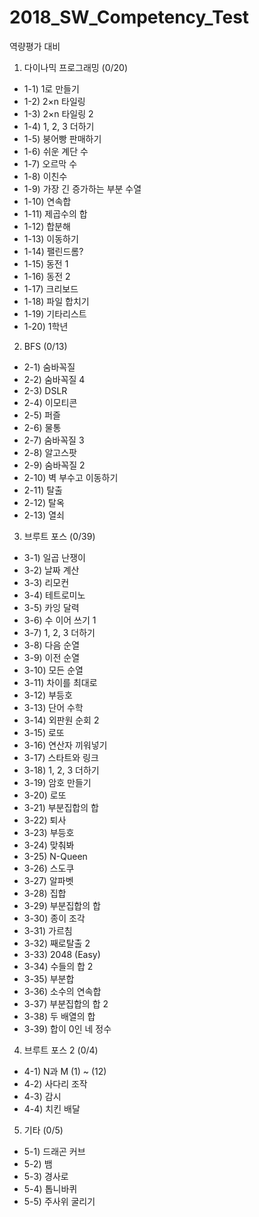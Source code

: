 # 2018_SW_Competency_Test
역량평가 대비

1. 다이나믹 프로그래밍 (0/20)
- 1-1) 1로 만들기
- 1-2) 2×n 타일링
- 1-3) 2×n 타일링 2
- 1-4) 1, 2, 3 더하기
- 1-5) 붕어빵 판매하기
- 1-6) 쉬운 계단 수
- 1-7) 오르막 수
- 1-8) 이친수
- 1-9) 가장 긴 증가하는 부분 수열
- 1-10) 연속합
- 1-11) 제곱수의 합
- 1-12) 합분해
- 1-13) 이동하기
- 1-14) 팰린드롬?
- 1-15) 동전 1
- 1-16) 동전 2
- 1-17) 크리보드
- 1-18) 파일 합치기
- 1-19) 기타리스트
- 1-20) 1학년

2. BFS (0/13)
- 2-1) 숨바꼭질
- 2-2) 숨바꼭질 4
- 2-3) DSLR
- 2-4) 이모티콘
- 2-5) 퍼즐
- 2-6) 물통
- 2-7) 숨바꼭질 3
- 2-8) 알고스팟
- 2-9) 숨바꼭질 2
- 2-10) 벽 부수고 이동하기
- 2-11) 탈출
- 2-12) 탈옥
- 2-13) 열쇠

3. 브루트 포스 (0/39)
- 3-1) 일곱 난쟁이
- 3-2) 날짜 계산
- 3-3) 리모컨
- 3-4) 테트로미노
- 3-5) 카잉 달력
- 3-6) 수 이어 쓰기 1
- 3-7) 1, 2, 3 더하기
- 3-8) 다음 순열
- 3-9) 이전 순열
- 3-10) 모든 순열
- 3-11) 차이를 최대로
- 3-12) 부등호
- 3-13) 단어 수학
- 3-14) 외판원 순회 2
- 3-15) 로또
- 3-16) 연산자 끼워넣기
- 3-17) 스타트와 링크
- 3-18) 1, 2, 3 더하기
- 3-19) 암호 만들기
- 3-20) 로또
- 3-21) 부분집합의 합
- 3-22) 퇴사
- 3-23) 부등호
- 3-24) 맞춰봐
- 3-25) N-Queen
- 3-26) 스도쿠
- 3-27) 알파벳
- 3-28) 집합
- 3-29) 부분집합의 합
- 3-30) 종이 조각
- 3-31) 가르침
- 3-32) 째로탈출 2
- 3-33) 2048 (Easy)
- 3-34) 수들의 합 2
- 3-35) 부분합
- 3-36) 소수의 연속합
- 3-37) 부분집합의 합 2
- 3-38) 두 배열의 합
- 3-39) 합이 0인 네 정수

4. 브루트 포스 2 (0/4)
- 4-1) N과 M (1) ~ (12)
- 4-2) 사다리 조작
- 4-3) 감시
- 4-4) 치킨 배달

5. 기타 (0/5)
- 5-1) 드래곤 커브
- 5-2) 뱀
- 5-3) 경사로
- 5-4) 톱니바퀴
- 5-5) 주사위 굴리기
